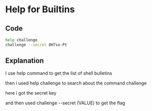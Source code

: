 # Help for Builtins

## Code

```bash
help challenge
challenge --secret 8H7sx-Pt
```
## Explanation

I use help command to get the list of shell bulletins 

then i used help challenge to search about the command challenge

here i got the secret key 

and then used challenge --secret (VALUE) to get the flag
